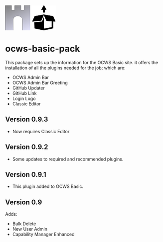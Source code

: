 ![ocws-basic-pack](./images/castlelogo80x80.png) ![ocws-basic-pack](./images/pack80.png)

# ocws-basic-pack
This package sets up the information for the OCWS Basic site. it offers the installation of all the plugins needed for the job; which are:

- OCWS Admin Bar
- OCWS Admin Bar Greeting
- GitHub Updater
- GitHub Link
- Login Logo
- Classic Editor

## Version 0.9.3
- Now requires Classic Editor

## Version 0.9.2
- Some updates to required and recommended plugins.

## Version 0.9.1
- This plugin added to OCWS Basic.

## Version 0.9
Adds:
- Bulk Delete
- New User Admin
- Capability Manager Enhanced



